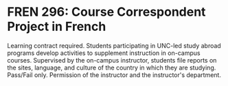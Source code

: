 # FREN 296: Course Correspondent Project in French

Learning contract required. Students participating in UNC-led study abroad programs develop activities to supplement instruction in on-campus courses. Supervised by the on-campus instructor, students file reports on the sites, language, and culture of the country in which they are studying. Pass/Fail only. Permission of the instructor and the instructor's department.